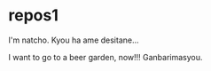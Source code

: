 # repos1
I'm natcho.
Kyou ha ame desitane...

I want to go to a beer garden, now!!!
Ganbarimasyou.

##
